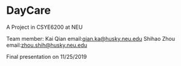 # DayCare
A Project in CSYE6200 at NEU

Team member:
Kai Qian email:qian.ka@husky.neu.edu
Shihao Zhou email:zhou.shih@husky.neu.edu

Final presentation on 11/25/2019
